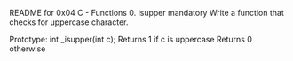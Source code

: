 README for 0x04 C - Functions
0. isupper
mandatory
Write a function that checks for uppercase character.

Prototype: int _isupper(int c);
Returns 1 if c is uppercase
Returns 0 otherwise
